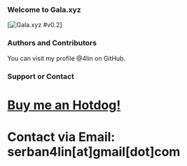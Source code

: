 ### Welcome to Gala.xyz
[![Gala.xyz #v0.2](https://github.com/4lin/Gala.xyz/releases)]

### Authors and Contributors
You can visit my profile @4lin on GitHub.
 
### Support or Contact
# <a href=https://www.paypal.me/SerbanAlin rel=noopener target=_blank>Buy me an Hotdog!</a>
# Contact via Email: serban4lin[at]gmail[dot]com
